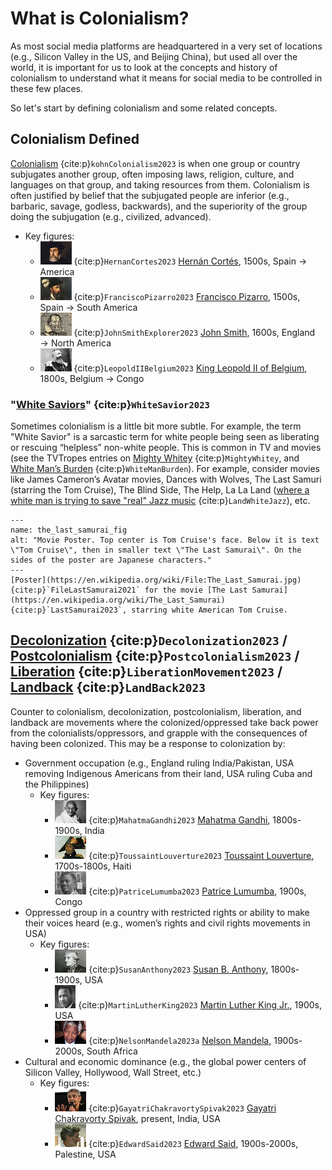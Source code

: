 # What is Colonialism?
As most social media platforms are headquartered in a very set of locations (e.g., Silicon Valley in the US, and Beijing China), but used all over the world, it is important for us to look at the concepts and history of colonialism to understand what it means for social media to be controlled in these few places.

So let's start by defining colonialism and some related concepts.

## Colonialism Defined
[Colonialism](https://plato.stanford.edu/entries/colonialism/) {cite:p}`kohnColonialism2023` is when one group or country subjugates another group, often imposing laws, religion, culture, and languages on that group, and taking resources from them. Colonialism is often justified by belief that the subjugated people are inferior (e.g., barbaric, savage, godless, backwards), and the superiority of the group doing the subjugation (e.g., civilized, advanced).

- Key figures:
  - [![Painting of Hernán Cortés](cortes.png)](https://en.wikipedia.org/wiki/Hern%C3%A1n_Cort%C3%A9s) {cite:p}`HernanCortes2023` [Hernán Cortés](https://en.wikipedia.org/wiki/Hern%C3%A1n_Cort%C3%A9s), 1500s, Spain &rarr; America
  - [![Painting of Francisco Pizarro](pizarro.png)](https://en.wikipedia.org/wiki/Francisco_Pizarro) {cite:p}`FranciscoPizarro2023` [Francisco Pizarro](https://en.wikipedia.org/wiki/Francisco_Pizarro), 1500s, Spain &rarr; South America
  - [![Woodcut of John Smith](smith.png)](https://en.wikipedia.org/wiki/John_Smith_(explorer)) {cite:p}`JohnSmithExplorer2023` [John Smith](https://en.wikipedia.org/wiki/John_Smith_(explorer)), 1600s, England &rarr; North America
  - [![Photo of King Leopold II of Belgium](leopold.png)](https://en.wikipedia.org/wiki/Leopold_II_of_Belgium) {cite:p}`LeopoldIIBelgium2023` [King Leopold II of Belgium](https://en.wikipedia.org/wiki/Leopold_II_of_Belgium), 1800s, Belgium &rarr; Congo

### "[White Saviors](https://en.wikipedia.org/wiki/White_savior)" {cite:p}`WhiteSavior2023`
Sometimes colonialism is a little bit more subtle. For example, the term "White Savior" is a sarcastic term for white people being seen as liberating or rescuing “helpless” non-white people. This is common in TV and movies (see the TVTropes entries on [Mighty Whitey](https://tvtropes.org/pmwiki/pmwiki.php/Main/MightyWhitey) {cite:p}`MightyWhitey`, and [White Man’s Burden](https://tvtropes.org/pmwiki/pmwiki.php/Main/WhiteMansBurden) {cite:p}`WhiteManBurden`). For example, consider movies like James Cameron’s Avatar movies, Dances with Wolves, The Last Samuri (starring the Tom Cruise), The Blind Side, The Help, La La Land ([where a white man is trying to save "real" Jazz music](https://www.mtv.com/news/5qr32e/la-la-lands-white-jazz-narrative) {cite:p}`LandWhiteJazz`), etc.

```{figure} the_last_samurai.jpg
---
name: the_last_samurai_fig
alt: "Movie Poster. Top center is Tom Cruise's face. Below it is text \"Tom Cruise\", then in smaller text \"The Last Samurai\". On the sides of the poster are Japanese characters."
---
[Poster](https://en.wikipedia.org/wiki/File:The_Last_Samurai.jpg) {cite:p}`FileLastSamurai2021` for the movie [The Last Samurai](https://en.wikipedia.org/wiki/The_Last_Samurai) {cite:p}`LastSamurai2023`, starring white American Tom Cruise.
```



## [Decolonization](https://en.wikipedia.org/wiki/Decolonization) {cite:p}`Decolonization2023` / [Postcolonialism](https://en.wikipedia.org/wiki/Postcolonialism) {cite:p}`Postcolonialism2023` / [Liberation](https://en.wikipedia.org/wiki/Liberation_movement) {cite:p}`LiberationMovement2023` / [Landback](https://en.wikipedia.org/wiki/Land_Back) {cite:p}`LandBack2023`

Counter to colonialism, decolonization, postcolonialism, liberation, and landback are movements where the colonized/oppressed take back power from the colonialists/oppressors, and grapple with the consequences of having been colonized. This may be a response to colonization by:
- Government occupation (e.g., England ruling India/Pakistan, USA removing Indigenous Americans from their land, USA ruling Cuba and the Philippines)
  - Key figures:
    - [![Photo of Mahatma Gandhi](gandhi.png)](https://en.wikipedia.org/wiki/Mahatma_Gandhi) {cite:p}`MahatmaGandhi2023` [Mahatma Gandhi](https://en.wikipedia.org/wiki/Mahatma_Gandhi), 1800s-1900s, India
    - [![Painting of Toussaint Louverture](louverture.png)](https://en.wikipedia.org/wiki/Toussaint_Louverture) {cite:p}`ToussaintLouverture2023` [Toussaint Louverture](https://en.wikipedia.org/wiki/Toussaint_Louverture), 1700s-1800s, Haiti
    - [![Photo of Patrice Lumumba](lumumba.png)](https://en.wikipedia.org/wiki/Patrice_Lumumba) {cite:p}`PatriceLumumba2023` [Patrice Lumumba](https://en.wikipedia.org/wiki/Patrice_Lumumba), 1900s, Congo
- Oppressed group in a country with restricted rights or ability to make their voices heard (e.g., women’s rights and civil rights movements in USA)
  - Key figures:
    - [![Photo of Susan B. Anthony](anthony.png)](https://en.wikipedia.org/wiki/Susan_B._Anthony) {cite:p}`SusanAnthony2023` [Susan B. Anthony](https://en.wikipedia.org/wiki/Susan_B._Anthony), 1800s-1900s, USA
    - [![Photo of Martin Luther King Jr.](king.png)](https://en.wikipedia.org/wiki/Martin_Luther_King_Jr.) {cite:p}`MartinLutherKing2023` [Martin Luther King Jr.](https://en.wikipedia.org/wiki/Martin_Luther_King_Jr.), 1900s, USA
    - [![Photo of Nelson Mandela](mandela.png)](https://en.wikipedia.org/wiki/Nelson_Mandela) {cite:p}`NelsonMandela2023a` [Nelson Mandela](https://en.wikipedia.org/wiki/Nelson_Mandela), 1900s-2000s, South Africa
- Cultural and economic dominance (e.g., the global power centers of Silicon Valley, Hollywood, Wall Street, etc.)
  - Key figures:
    - [![Photo of Gayatri Chakravorty Spivak](spivak.png)](https://en.wikipedia.org/wiki/Gayatri_Chakravorty_Spivak) {cite:p}`GayatriChakravortySpivak2023` [Gayatri Chakravorty Spivak](https://en.wikipedia.org/wiki/Gayatri_Chakravorty_Spivak), present, India, USA
    - [![Photo of Edward Said](said.png)](https://en.wikipedia.org/wiki/Edward_Said) {cite:p}`EdwardSaid2023` [Edward Said](https://en.wikipedia.org/wiki/Edward_Said), 1900s-2000s, Palestine, USA
